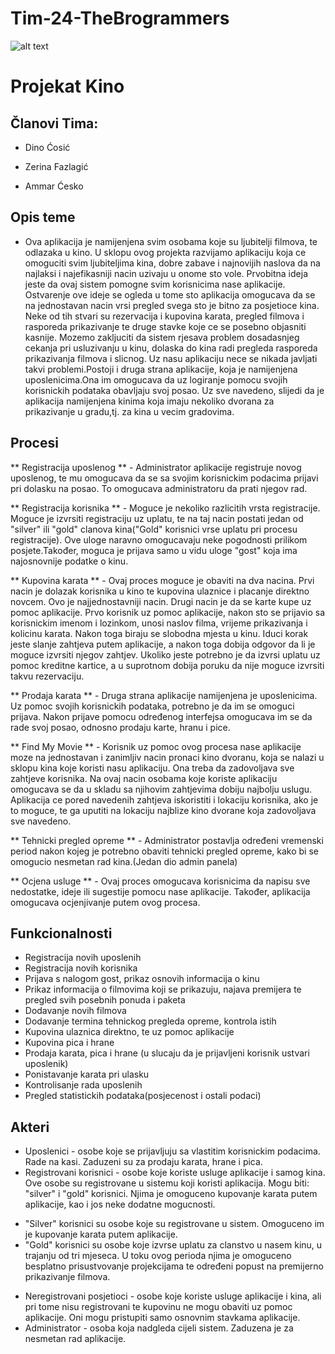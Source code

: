 # Tim-24-TheBrogrammers
![alt text](http://i63.tinypic.com/256uyap.png)


#  Projekat Kino

## Članovi Tima:

* Dino Ćosić

* Zerina Fazlagić

* Ammar Ćesko

## Opis teme
- Ova aplikacija je namijenjena svim osobama koje su ljubitelji filmova, te odlazaka u kino. U sklopu ovog projekta razvijamo aplikaciju koja ce omoguciti svim ljubiteljima kina, dobre zabave i najnovijih naslova da na najlaksi i najefikasniji nacin uzivaju u onome sto vole. Prvobitna ideja jeste da ovaj sistem pomogne svim korisnicima
nase aplikacije. Ostvarenje ove ideje se ogleda u tome sto aplikacija omogucava da se na jednostavan nacin vrsi pregled svega sto je bitno za posjetioce kina. Neke od tih stvari su rezervacija i kupovina karata, pregled filmova i rasporeda prikazivanje te druge stavke koje ce se posebno objasniti kasnije. Mozemo zakljuciti da sistem rjesava problem dosadasnjeg cekanja pri usluzivanju u kinu, dolaska do kina radi pregleda rasporeda prikazivanja filmova i slicnog. Uz nasu aplikaciju nece se nikada javljati takvi problemi.Postoji i druga strana aplikacije, koja je namijenjena uposlenicima.Ona im omogucava da uz logiranje pomocu svojih korisnickih podataka obavljaju svoj posao. Uz sve navedeno, slijedi da je aplikacija namijenjena kinima koja imaju nekoliko dvorana za prikazivanje u gradu,tj. za kina u vecim gradovima.

## Procesi
** Registracija uposlenog ** - Administrator aplikacije registruje novog uposlenog, te mu omogucava da se sa svojim korisnickim podacima prijavi pri dolasku na posao. To omogucava administratoru da prati njegov rad.

** Registracija korisnika ** - Moguce je nekoliko razlicitih vrsta registracije. Moguce je izvrsiti registraciju uz uplatu, te na taj nacin postati jedan od "silver" ili "gold" clanova kina("Gold" korisnici vrse uplatu pri procesu registracije). Ove uloge naravno omogucavaju neke pogodnosti prilikom posjete.Također, moguca je prijava samo u vidu uloge "gost" koja ima najosnovnije podatke o kinu.

** Kupovina karata ** - Ovaj proces moguce je obaviti na dva nacina. Prvi nacin je dolazak korisnika u kino te kupovina ulaznice i placanje direktno novcem. Ovo je najjednostavniji nacin. Drugi nacin je da se karte kupe uz pomoc aplikacije. Prvo korisnik uz pomoc aplikacije, nakon sto se prijavio sa korisnickim imenom i lozinkom, unosi naslov filma, vrijeme prikazivanja i kolicinu karata. Nakon toga biraju se slobodna mjesta u kinu. Iduci korak jeste slanje zahtjeva putem aplikacije, a nakon toga dobija odgovor da li je moguce izvrsiti njegov zahtjev. Ukoliko jeste potrebno je da izvrsi uplatu uz pomoc kreditne kartice, a u suprotnom dobija poruku da nije moguce izvrsiti takvu rezervaciju.

** Prodaja karata ** - Druga strana aplikacije namijenjena je uposlenicima. Uz pomoc svojih korisnickih podataka, potrebno je da im se omoguci prijava. Nakon prijave pomocu određenog interfejsa omogucava im se da rade svoj posao, odnosno prodaju karte, hranu i pice.

** Find My Movie ** - Korisnik uz pomoc ovog procesa nase aplikacije moze na jednostavan i zanimljiv nacin pronaci kino dvoranu, koja se nalazi u sklopu kina koje koristi nasu aplikaciju. Ona treba da zadovoljava sve zahtjeve korisnika. Na ovaj nacin osobama koje koriste aplikaciju omogucava se da u skladu sa njihovim zahtjevima dobiju najbolju uslugu. Aplikacija ce pored  navedenih zahtjeva iskoristiti i lokaciju korisnika, ako je to moguce, te ga uputiti na lokaciju najblize kino dvorane koja zadovoljava sve navedeno.

** Tehnicki pregled opreme ** - Administrator postavlja određeni vremenski period nakon kojeg je potrebno obaviti tehnicki pregled opreme, kako bi se omogucio nesmetan rad kina.(Jedan dio admin panela)

** Ocjena usluge ** - Ovaj proces omogucava korisnicima da napisu sve nedostatke, ideje ili sugestije pomocu nase aplikacije. Također, aplikacija omogucava ocjenjivanje putem ovog procesa.

## Funkcionalnosti

* Registracija novih uposlenih
* Registracija novih korisnika
* Prijava s nalogom gost, prikaz osnovih informacija o kinu
* Prikaz informacija o filmovima koji se prikazuju, najava premijera te pregled svih posebnih ponuda i paketa
* Dodavanje novih filmova
* Dodavanje termina tehnickog pregleda opreme, kontrola istih
* Kupovina ulaznica direktno, te uz pomoc aplikacije
* Kupovina pica i hrane
* Prodaja karata, pica i hrane (u slucaju da je prijavljeni korisnik ustvari uposlenik)
* Ponistavanje karata pri ulasku
* Kontrolisanje rada uposlenih
* Pregled statistickih podataka(posjecenost i ostali podaci)


## Akteri

* Uposlenici - osobe koje se prijavljuju sa vlastitim korisnickim podacima. Rade na kasi. Zaduzeni su za prodaju karata, hrane i pica.
* Registrovani korisnici - osobe koje koriste usluge aplikacije i samog kina. Ove osobe su registrovane u sistemu koji koristi aplikacija. Mogu biti: "silver" i "gold" korisnici. Njima je omoguceno kupovanje karata putem aplikacije, kao i jos neke dodatne mogucnosti.
- "Silver" korisnici su osobe koje su registrovane u sistem. Omoguceno im je kupovanje karata putem aplikacije.
- "Gold"   korisnici su osobe koje izvrse uplatu za clanstvo u nasem kinu, u trajanju od tri mjeseca. U toku ovog perioda njima je omoguceno besplatno prisustvovanje projekcijama te određeni popust na premijerno prikazivanje filmova.
* Neregistrovani posjetioci - osobe koje koriste usluge aplikacije i kina, ali pri tome nisu registrovani te kupovinu ne mogu obaviti uz pomoc aplikacije. Oni mogu pristupiti samo osnovnim stavkama aplikacije.
* Administrator - osoba koja nadgleda cijeli sistem. Zaduzena je za nesmetan rad aplikacije.
